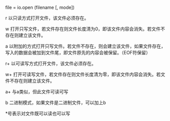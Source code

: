 file = io.open (filename [, mode])

r    以只读方式打开文件，该文件必须存在。

w    打开只写文件，若文件存在则文件长度清为0，即该文件内容会消失。若文件不存在则建立该文件。

a    以附加的方式打开只写文件。若文件不存在，则会建立该文件，如果文件存在，写入的数据会被加到文件尾，即文件原先的内容会被保留。（EOF符保留）

r+    以可读写方式打开文件，该文件必须存在。

w+    打开可读写文件，若文件存在则文件长度清为零，即该文件内容会消失。若文件不存在则建立该文件。

a+    与a类似，但此文件可读可写

b    二进制模式，如果文件是二进制文件，可以加上b

*号表示对文件既可以读也可以写


